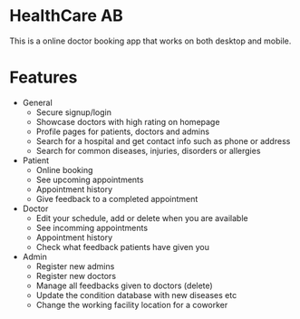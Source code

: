 # HealthCare AB
This is a online doctor booking app that works on both desktop and mobile.

# Features
- General
  - Secure signup/login
  - Showcase doctors with high rating on homepage
  - Profile pages for patients, doctors and admins
  - Search for a hospital and get contact info such as phone or address
  - Search for common diseases, injuries, disorders or allergies
- Patient
  - Online booking
  - See upcoming appointments
  - Appointment history
  - Give feedback to a completed appointment
- Doctor
  - Edit your schedule, add or delete when you are available
  - See incomming appointments
  - Appointment history
  - Check what feedback patients have given you
- Admin
  - Register new admins
  - Register new doctors
  - Manage all feedbacks given to doctors (delete)
  - Update the condition database with new diseases etc
  - Change the working facility location for a coworker